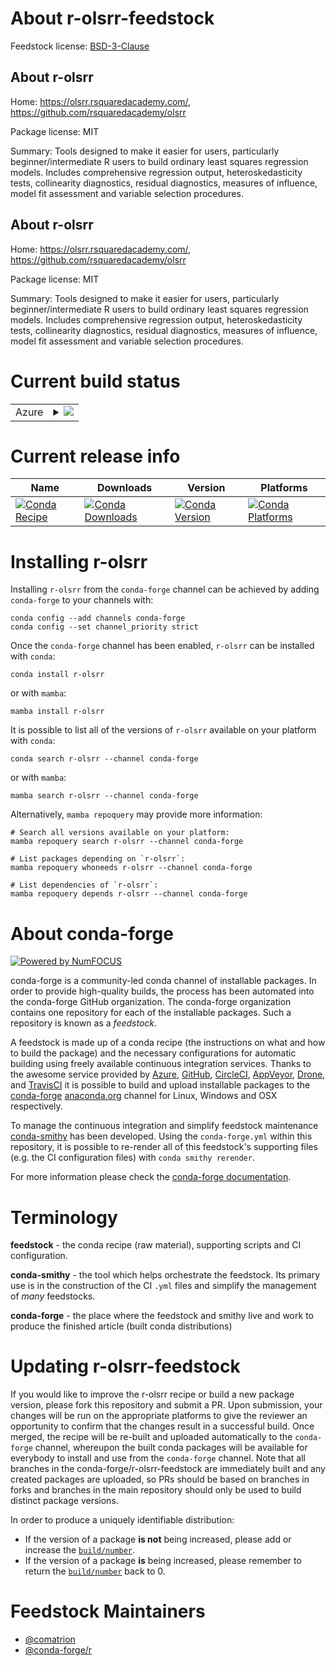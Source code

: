 About r-olsrr-feedstock
=======================

Feedstock license: [BSD-3-Clause](https://github.com/conda-forge/r-olsrr-feedstock/blob/main/LICENSE.txt)


About r-olsrr
-------------

Home: https://olsrr.rsquaredacademy.com/, https://github.com/rsquaredacademy/olsrr

Package license: MIT

Summary: Tools designed to make it easier for users, particularly beginner/intermediate R users to build ordinary least squares regression models. Includes comprehensive regression output, heteroskedasticity tests, collinearity diagnostics, residual diagnostics, measures of influence, model fit assessment and variable selection procedures.

About r-olsrr
-------------

Home: https://olsrr.rsquaredacademy.com/, https://github.com/rsquaredacademy/olsrr

Package license: MIT

Summary: Tools designed to make it easier for users, particularly beginner/intermediate R users to build ordinary least squares regression models. Includes comprehensive regression output, heteroskedasticity tests, collinearity diagnostics, residual diagnostics, measures of influence, model fit assessment and variable selection procedures.

Current build status
====================


<table>
    
  <tr>
    <td>Azure</td>
    <td>
      <details>
        <summary>
          <a href="https://dev.azure.com/conda-forge/feedstock-builds/_build/latest?definitionId=11369&branchName=main">
            <img src="https://dev.azure.com/conda-forge/feedstock-builds/_apis/build/status/r-olsrr-feedstock?branchName=main">
          </a>
        </summary>
        <table>
          <thead><tr><th>Variant</th><th>Status</th></tr></thead>
          <tbody><tr>
              <td>linux_64_r_base4.2</td>
              <td>
                <a href="https://dev.azure.com/conda-forge/feedstock-builds/_build/latest?definitionId=11369&branchName=main">
                  <img src="https://dev.azure.com/conda-forge/feedstock-builds/_apis/build/status/r-olsrr-feedstock?branchName=main&jobName=linux&configuration=linux%20linux_64_r_base4.2" alt="variant">
                </a>
              </td>
            </tr><tr>
              <td>linux_64_r_base4.3</td>
              <td>
                <a href="https://dev.azure.com/conda-forge/feedstock-builds/_build/latest?definitionId=11369&branchName=main">
                  <img src="https://dev.azure.com/conda-forge/feedstock-builds/_apis/build/status/r-olsrr-feedstock?branchName=main&jobName=linux&configuration=linux%20linux_64_r_base4.3" alt="variant">
                </a>
              </td>
            </tr><tr>
              <td>osx_64_r_base4.2</td>
              <td>
                <a href="https://dev.azure.com/conda-forge/feedstock-builds/_build/latest?definitionId=11369&branchName=main">
                  <img src="https://dev.azure.com/conda-forge/feedstock-builds/_apis/build/status/r-olsrr-feedstock?branchName=main&jobName=osx&configuration=osx%20osx_64_r_base4.2" alt="variant">
                </a>
              </td>
            </tr><tr>
              <td>osx_64_r_base4.3</td>
              <td>
                <a href="https://dev.azure.com/conda-forge/feedstock-builds/_build/latest?definitionId=11369&branchName=main">
                  <img src="https://dev.azure.com/conda-forge/feedstock-builds/_apis/build/status/r-olsrr-feedstock?branchName=main&jobName=osx&configuration=osx%20osx_64_r_base4.3" alt="variant">
                </a>
              </td>
            </tr><tr>
              <td>win_64</td>
              <td>
                <a href="https://dev.azure.com/conda-forge/feedstock-builds/_build/latest?definitionId=11369&branchName=main">
                  <img src="https://dev.azure.com/conda-forge/feedstock-builds/_apis/build/status/r-olsrr-feedstock?branchName=main&jobName=win&configuration=win%20win_64_" alt="variant">
                </a>
              </td>
            </tr>
          </tbody>
        </table>
      </details>
    </td>
  </tr>
</table>

Current release info
====================

| Name | Downloads | Version | Platforms |
| --- | --- | --- | --- |
| [![Conda Recipe](https://img.shields.io/badge/recipe-r--olsrr-green.svg)](https://anaconda.org/conda-forge/r-olsrr) | [![Conda Downloads](https://img.shields.io/conda/dn/conda-forge/r-olsrr.svg)](https://anaconda.org/conda-forge/r-olsrr) | [![Conda Version](https://img.shields.io/conda/vn/conda-forge/r-olsrr.svg)](https://anaconda.org/conda-forge/r-olsrr) | [![Conda Platforms](https://img.shields.io/conda/pn/conda-forge/r-olsrr.svg)](https://anaconda.org/conda-forge/r-olsrr) |

Installing r-olsrr
==================

Installing `r-olsrr` from the `conda-forge` channel can be achieved by adding `conda-forge` to your channels with:

```
conda config --add channels conda-forge
conda config --set channel_priority strict
```

Once the `conda-forge` channel has been enabled, `r-olsrr` can be installed with `conda`:

```
conda install r-olsrr
```

or with `mamba`:

```
mamba install r-olsrr
```

It is possible to list all of the versions of `r-olsrr` available on your platform with `conda`:

```
conda search r-olsrr --channel conda-forge
```

or with `mamba`:

```
mamba search r-olsrr --channel conda-forge
```

Alternatively, `mamba repoquery` may provide more information:

```
# Search all versions available on your platform:
mamba repoquery search r-olsrr --channel conda-forge

# List packages depending on `r-olsrr`:
mamba repoquery whoneeds r-olsrr --channel conda-forge

# List dependencies of `r-olsrr`:
mamba repoquery depends r-olsrr --channel conda-forge
```


About conda-forge
=================

[![Powered by
NumFOCUS](https://img.shields.io/badge/powered%20by-NumFOCUS-orange.svg?style=flat&colorA=E1523D&colorB=007D8A)](https://numfocus.org)

conda-forge is a community-led conda channel of installable packages.
In order to provide high-quality builds, the process has been automated into the
conda-forge GitHub organization. The conda-forge organization contains one repository
for each of the installable packages. Such a repository is known as a *feedstock*.

A feedstock is made up of a conda recipe (the instructions on what and how to build
the package) and the necessary configurations for automatic building using freely
available continuous integration services. Thanks to the awesome service provided by
[Azure](https://azure.microsoft.com/en-us/services/devops/), [GitHub](https://github.com/),
[CircleCI](https://circleci.com/), [AppVeyor](https://www.appveyor.com/),
[Drone](https://cloud.drone.io/welcome), and [TravisCI](https://travis-ci.com/)
it is possible to build and upload installable packages to the
[conda-forge](https://anaconda.org/conda-forge) [anaconda.org](https://anaconda.org/)
channel for Linux, Windows and OSX respectively.

To manage the continuous integration and simplify feedstock maintenance
[conda-smithy](https://github.com/conda-forge/conda-smithy) has been developed.
Using the ``conda-forge.yml`` within this repository, it is possible to re-render all of
this feedstock's supporting files (e.g. the CI configuration files) with ``conda smithy rerender``.

For more information please check the [conda-forge documentation](https://conda-forge.org/docs/).

Terminology
===========

**feedstock** - the conda recipe (raw material), supporting scripts and CI configuration.

**conda-smithy** - the tool which helps orchestrate the feedstock.
                   Its primary use is in the construction of the CI ``.yml`` files
                   and simplify the management of *many* feedstocks.

**conda-forge** - the place where the feedstock and smithy live and work to
                  produce the finished article (built conda distributions)


Updating r-olsrr-feedstock
==========================

If you would like to improve the r-olsrr recipe or build a new
package version, please fork this repository and submit a PR. Upon submission,
your changes will be run on the appropriate platforms to give the reviewer an
opportunity to confirm that the changes result in a successful build. Once
merged, the recipe will be re-built and uploaded automatically to the
`conda-forge` channel, whereupon the built conda packages will be available for
everybody to install and use from the `conda-forge` channel.
Note that all branches in the conda-forge/r-olsrr-feedstock are
immediately built and any created packages are uploaded, so PRs should be based
on branches in forks and branches in the main repository should only be used to
build distinct package versions.

In order to produce a uniquely identifiable distribution:
 * If the version of a package **is not** being increased, please add or increase
   the [``build/number``](https://docs.conda.io/projects/conda-build/en/latest/resources/define-metadata.html#build-number-and-string).
 * If the version of a package **is** being increased, please remember to return
   the [``build/number``](https://docs.conda.io/projects/conda-build/en/latest/resources/define-metadata.html#build-number-and-string)
   back to 0.

Feedstock Maintainers
=====================

* [@comatrion](https://github.com/comatrion/)
* [@conda-forge/r](https://github.com/conda-forge/r/)

